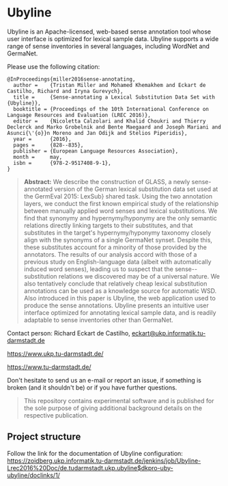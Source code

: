 # Ubyline

Ubyline is an Apache-licensed, web-based sense annotation tool whose user interface is optimized for lexical sample data.  Ubyline supports a wide range of sense inventories in several languages, including WordNet and GermaNet.

Please use the following citation:

<!-- Tristan Miller, Mohamed Khemakhem, Richard Eckart de Castilho, and Iryna Gurevych. [Sense-annotating a lexical substitution data set with Ubyline](https://www.ukp.tu-darmstadt.de/fileadmin/user_upload/Group_UKP/publikationen/2016/2016_Miller_LREC.pdf). In _[Proceedings of the 10th International Conference on Language Resources and Evaluation (LREC 2016)](http://lrec2016.lrec-conf.org/)_. European Language Resources Association, May 2016. -->

```
@InProceedings{miller2016sense-annotating,
  author =    {Tristan Miller and Mohamed Khemakhem and Eckart de Castilho, Richard and Iryna Gurevych},
  title =     {Sense-annotating a Lexical Substitution Data Set with {Ubyline}},
  booktitle = {Proceedings of the 10th International Conference on Language Resources and Evaluation (LREC 2016)},
  editor =    {Nicoletta Calzolari and Khalid Choukri and Thierry Declerck and Marko Grobelnik and Bente Maegaard and Joseph Mariani and Asunci{\'{o}}n Moreno and Jan Odijk and Stelios Piperidis},
  year =      {2016},
  pages =     {828--835},
  publisher = {European Language Resources Association},
  month =     may,
  isbn =      {978-2-9517408-9-1},
}
```
> **Abstract:** We describe the construction of GLASS, a newly sense-annotated version of the German lexical substitution data set used at the GermEval 2015: LexSub} shared task.  Using the two annotation layers, we conduct the first known empirical study of the relationship between manually applied word senses and lexical substitutions.  We find that synonymy and hypernymy/hyponymy are the only semantic relations directly linking targets to their substitutes, and that substitutes in the target's hypernymy/hyponymy taxonomy closely align with the synonyms of a single GermaNet synset. Despite this, these substitutes account for a minority of those provided by the annotators.  The results of our analysis accord with those of a previous study on English-language data (albeit with automatically induced word senses), leading us to suspect that the sense--substitution relations we discovered may be of a universal nature.  We also tentatively conclude that relatively cheap lexical substitution annotations can be used as a knowledge source for automatic WSD. Also introduced in this paper is Ubyline, the web application used to produce the sense annotations.  Ubyline presents an intuitive user interface optimized for annotating lexical sample data, and is readily adaptable to sense inventories other than GermaNet.

Contact person: Richard Eckart de Castilho, eckart@ukp.informatik.tu-darmstadt.de

https://www.ukp.tu-darmstadt.de/

https://www.tu-darmstadt.de/


Don't hesitate to send us an e-mail or report an issue, if something is broken (and it shouldn't be) or if you have further questions.

> This repository contains experimental software and is published for the sole purpose of giving additional background details on the respective publication. 

## Project structure

Follow the link for the documentation of Ubyline configuration: https://zoidberg.ukp.informatik.tu-darmstadt.de/jenkins/job/Ubyline-Lrec2016%20Doc/de.tudarmstadt.ukp.ubyline$dkpro-uby-ubyline/doclinks/1/

<!--

## Requirements

* Java x.x and higher
* Maven
* 64-bit Linux versions
* Windows x
* XX GB RAM

## Installation
* Configure the home folder of the web application in the Eclipse run configuration of Tomcat, e.g.:

```
-Dubyline.home="/home/username/mywebapp/data"
```

## Running the experiments

```
$ cd
$ command
```

### Expected results

After running the experiments, you should expect the following results:

(Feel free to describe your expected results here...)

### Parameter description

* `x, --xxxx`
  * This parameter does something nice
-->
